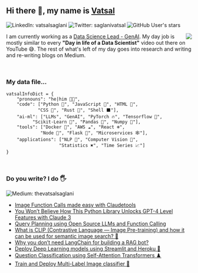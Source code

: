 ## Hi there 👋, my name is [Vatsal](https://vatsalsaglani.vercel.app/) 
![LinkedIn: vatsalsaglani](https://img.shields.io/badge/-Vatsal%20Saglani-blue?style=for-the-badge&logo=Linkedin&logoColor=white&link=https://www.linkedin.com/in/vatsalsaglani/)
![Twitter: saglanivatsal](https://img.shields.io/twitter/follow/saglanivatsal?label=VATSAL%20SAGLANI&style=social)
![GitHub User's stars](https://img.shields.io/github/stars/vatsalsaglani)

<div>
    <div>
        <img align='right' src = "https://media.tenor.com/images/b7939d73d32cb3ce5e48a80dd35dc599/tenor.gif" ></img>
        <p>
        I am currently working as a <a href="https://www.qyrus.com/">Data Science Lead - GenAI</a>. My day job is mostly similar to every <b>"Day in life of a Data Scientist"</b> video out there on YouTube 😅. The rest of what's left of my day goes into research and writing and re-writing blogs on Medium.
        </p>
    </div>
</div>

<br />


### My data file... 
```
vatsalInfoDict = {
    "pronouns": "he|him 👨‍💻",
    "code": ["Python 🚀", "JavaScript 🎯", "HTML 📄", 
            "CSS 🎑", "Rust 🤖", "Shell ⬛"],
    "ai-ml": ["LLMs", "GenAI", "PyTorch 🔥", "Tensorflow 🏁", 
          "Scikit-Learn 🌴", "Pandas 🐼", "Numpy 🔢"],
    "tools": ["Docker 🐋", "AWS ☁️", "React ❄️",
             "Node 💚", "Flask 🥛", "Microservices 🕸️"],
    "applications": ["NLP 🔡", "Computer Vision 🖤", 
                    "Statistics ✖️", "Time Series 📈"]
}
```

<br />

<h3>Do you write? I do 🖐️ </h3>

![Medium: thevatsalsaglani](https://img.shields.io/badge/-thevatsalsaglani-black?style=for-the-badge&logo=Medium&logoColor=white&link=https://thevatsalsaglani.medium.com)

- [Image Function Calls made easy with Claudetools](https://thevatsalsaglani.medium.com/image-function-calls-made-easy-with-claudetools-49b6623432e1)
- [You Won’t Believe How This Python Library Unlocks GPT-4 Level Features with Claude 3](https://pub.towardsai.net/you-wont-believe-how-this-python-library-unlocks-gpt-4-level-features-with-claude-3-293e675f2bd8)
- [Query Planning using Open Source LLMs and Function Calling](https://pub.towardsai.net/query-planning-using-open-source-llms-and-function-calling-417de0ba52f3)
- [What is CLIP (Contrastive Language — Image Pre-training) and how it can be used for semantic image search? 🎑](https://medium.com/towards-artificial-intelligence/what-is-clip-contrastive-language-image-pre-training-and-how-it-can-be-used-for-semantic-image-b02ccf49414e)
- [Why you don’t need LangChain for building a RAG bot?](https://thevatsalsaglani.medium.com/why-you-dont-need-langchain-for-building-a-rag-bot-a1dfbc74b64f)
- [Deploy Deep Learning models using Streamlit and Heroku 🚀](https://medium.com/towards-artificial-intelligence/deploy-deep-learning-models-using-streamlit-and-heroku-22f6efae9141)
- [Question Classification using Self-Attention Transformers ♟️](https://medium.com/nerd-for-tech/question-classification-using-self-attention-transformer-part-1-33e990636e76)
- [Train and Deploy Multi-Label Image classifier 🎑](https://thevatsalsaglani.medium.com/training-and-deploying-a-multi-label-image-classifier-using-pytorch-flask-reactjs-and-firebase-c39c96f9c427)

